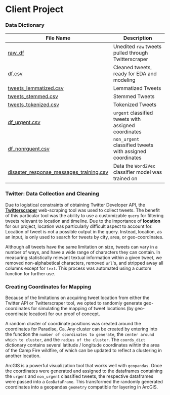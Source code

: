# Client Project

### Data Dictionary

|File Name|Description|
|---|---|
|[raw_df](https://git.generalassemb.ly/kshupe/Client-Project/blob/master/datasets/raw_df.csv)|Unedited `raw` tweets pulled through Twitterscraper|
|[df.csv](https://git.generalassemb.ly/kshupe/Client-Project/blob/master/datasets/df.csv)|Cleaned tweets, ready for EDA and modeling|
|[tweets_lemmatized.csv](https://git.generalassemb.ly/kshupe/Client-Project/blob/master/tweets_lemmatized.csv)|Lemmatized Tweets|
|[tweets_stemmed.csv](https://git.generalassemb.ly/kshupe/Client-Project/blob/master/tweets_stemmed.csv)|Stemmed Tweets|
|[tweets_tokenized.csv](https://git.generalassemb.ly/kshupe/Client-Project/blob/master/tweets_tokenized.csv)|Tokenized Tweets|
|[df_urgent.csv](https://git.generalassemb.ly/kshupe/Client-Project/blob/master/datasets/df_urgent.csv)|`urgent` classified tweets with assigned coordinates|
|[df_nonrguent.csv](https://git.generalassemb.ly/kshupe/Client-Project/blob/master/datasets/df_nonurgent.csv)|`non_urgent` classified tweets with assigned coordinates|
|[disaster_response_messages_training.csv](https://git.generalassemb.ly/kshupe/Client-Project/blob/master/data/disaster_response_messages_training.csv)|Data the `Word2Vec` classifier model was trained on|

### Twitter: Data Collection and Cleaning

Due to logistical constraints of obtaining Twitter Developer API, the **[Twitterscraper](https://github.com/taspinar/twitterscraper)** web-scraping tool was used to collect tweets. The benefit of this particular tool was the ability to use a customizable `query` for filtering tweets relevant to location and timeline. Due to the importance of **location** for our project, location was particularly difficult aspect to account for. Location of tweet is not a possible output in the query. Instead, location, as an input, is only used to search for tweets by city, area, or geo-coordinates.

Although all tweets have the same limitation on size, tweets can vary in a number of ways, and have a wide range of characters they can contain. In measuring statistically relevant textual information within a given tweet, we removed non-alphabetical characters, removed `url`'s, and stripped away all columns except for `text`. This process was automated using a custom function for further use.

### Creating Coordinates for Mapping

Because of the limitations on acquiring tweet location from either the Twitter API or Twitterscraper tool, we opted to randomly generate geo-coordinates for simulating the mapping of tweet locations (by geo-coordinate location) for our proof of concept.

A random cluster of coordinate positions was created around the coordinates for Paradise, Ca. Any cluster can be created by entering into the function the `number of coordinates to generate`, the `center around which to cluster`, and the `radius of the cluster`. The `coords_dict` dictionary contains several latitude / longitude coordinates wihtin the area of the Camp Fire wildfire, of which can be updated to reflect a clustering in another location.

ArcGIS is a powerful visualization tool that works well with `geopandas`. Once the coordinates were generated and assigned to the dataframes containing the `urgent` and `non_urgent` classified tweets, the respective dataframes were passed into a `GeoDataFrame`. This transformed the randomly generated coordinates into a geopandas `geometry` compatible for layering in ArcGIS.
